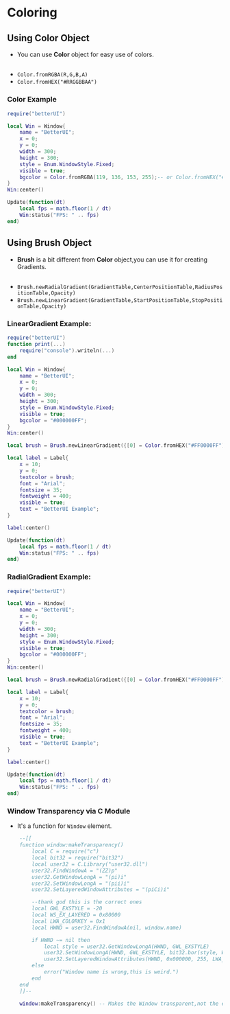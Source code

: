 # Coloring

## Using Color Object
- You can use **Color** object for easy use of colors.
##
- `Color.fromRGBA(R,G,B,A)`
- `Color.fromHEX("#RRGGBBAA")`

### Color Example
```lua
require("betterUI")

local Win = Window{
    name = "BetterUI";
    x = 0;
    y = 0;
    width = 300;
    height = 300;
    style = Enum.WindowStyle.Fixed;
    visible = true;
    bgcolor = Color.fromRGBA(119, 136, 153, 255);-- or Color.fromHEX("#778899FF"); -- LightSlateGray ,Transparency 0
}
Win:center()

Update(function(dt)
    local fps = math.floor(1 / dt)
    Win:status("FPS: " .. fps)
end)
```

## Using Brush Object
- **Brush** is a bit different from **Color** object,you can use it for creating Gradients.
##
- `Brush.newRadialGradient(GradientTable,CenterPositionTable,RadiusPositionTable,Opacity)`
- `Brush.newLinearGradient(GradientTable,StartPositionTable,StopPositionTable,Opacity)`

### LinearGradient Example:
```lua
require("betterUI")
function print(...)
    require("console").writeln(...)
end

local Win = Window{
    name = "BetterUI";
    x = 0;
    y = 0;
    width = 300;
    height = 300;
    style = Enum.WindowStyle.Fixed;
    visible = true;
    bgcolor = "#000000FF";
}
Win:center()

local brush = Brush.newLinearGradient({[0] = Color.fromHEX("#FF0000FF"), [1] = Color.fromHEX("#00FF00FF")}, {0,0}, {Win.width,Win.height}, 1)

local label = Label{
    x = 10;
    y = 0;
    textcolor = brush;
    font = "Arial";
    fontsize = 35;
    fontweight = 400;
    visible = true;
    text = "BetterUI Example";
}

label:center()

Update(function(dt)
    local fps = math.floor(1 / dt)
    Win:status("FPS: " .. fps)
end)
```

### RadialGradient Example:
```lua
require("betterUI")

local Win = Window{
    name = "BetterUI";
    x = 0;
    y = 0;
    width = 300;
    height = 300;
    style = Enum.WindowStyle.Fixed;
    visible = true;
    bgcolor = "#000000FF";
}
Win:center()

local brush = Brush.newRadialGradient({[0] = Color.fromHEX("#FF0000FF"), [1] = Color.fromHEX("#00FF00FF")},{0,0},{300,600},1)

local label = Label{
    x = 10;
    y = 0;
    textcolor = brush;
    font = "Arial";
    fontsize = 35;
    fontweight = 400;
    visible = true;
    text = "BetterUI Example";
}

label:center()

Update(function(dt)
    local fps = math.floor(1 / dt)
    Win:status("FPS: " .. fps)
end)
```

### Window Transparency via C Module
- It's a function for `Window` element.
```lua
    --[[
    function window:makeTransparency()
        local C = require("c")
        local bit32 = require("bit32")
        local user32 = C.Library("user32.dll")
        user32.FindWindowA = "(ZZ)p"
        user32.GetWindowLongA = "(pi)i"
        user32.SetWindowLongA = "(pii)i"
        user32.SetLayeredWindowAttributes = "(piCi)i"

        --thank god this is the correct ones
        local GWL_EXSTYLE = -20
        local WS_EX_LAYERED = 0x80000
        local LWA_COLORKEY = 0x1
        local HWND = user32.FindWindowA(nil, window.name)

        if HWND ~= nil then
            local style = user32.GetWindowLongA(HWND, GWL_EXSTYLE)
            user32.SetWindowLongA(HWND, GWL_EXSTYLE, bit32.bor(style, WS_EX_LAYERED))
            user32.SetLayeredWindowAttributes(HWND, 0x000000, 255, LWA_COLORKEY)
        else
            error("Window name is wrong,this is weird.")
        end
    end
    ]]--

    window:makeTransparency() -- Makes the Window transparent,not the elements. Works best with `Raw` Window's.

```
